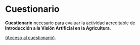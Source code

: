 # Cuestionario

__Cuestionario__ necesario para evaluar la actividad acreditable de __Introducción a la Visión Artificial en la Agricultura__.

[(Acceso al cuestionario)](https://docs.google.com/forms/d/e/1FAIpQLSdr2WkRuAFEG4q_mWWnL-IeOkkAcZO9MsrH7O4kowN3e55YCA/viewform).







